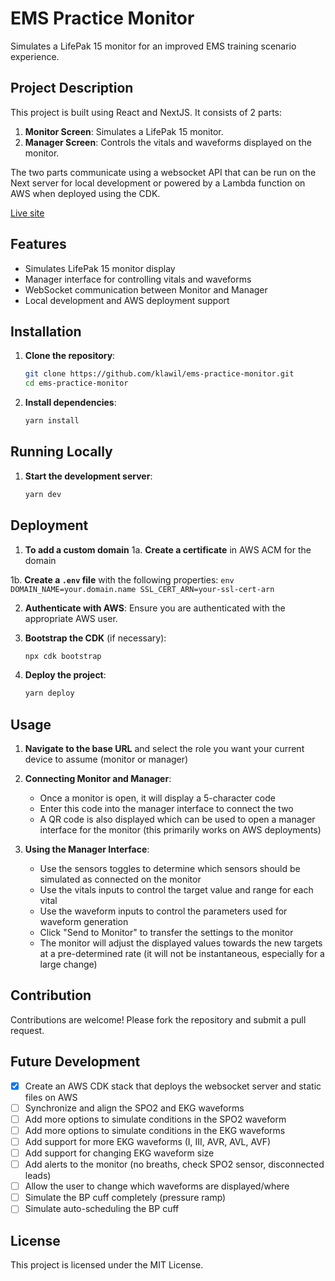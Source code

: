 # EMS Practice Monitor

Simulates a LifePak 15 monitor for an improved EMS training scenario experience.

## Project Description

This project is built using React and NextJS. It consists of 2 parts:
1. **Monitor Screen**: Simulates a LifePak 15 monitor.
2. **Manager Screen**: Controls the vitals and waveforms displayed on the monitor.

The two parts communicate using a websocket API that can be run on the Next server for local development or powered by a Lambda function on AWS when deployed using the CDK.

[Live site](https://ems.klawil.net/)

## Features

- Simulates LifePak 15 monitor display
- Manager interface for controlling vitals and waveforms
- WebSocket communication between Monitor and Manager
- Local development and AWS deployment support

## Installation

1. **Clone the repository**:
    ```bash
    git clone https://github.com/klawil/ems-practice-monitor.git
    cd ems-practice-monitor
    ```

2. **Install dependencies**:
    ```bash
    yarn install
    ```

## Running Locally

1. **Start the development server**:
    ```bash
    yarn dev
    ```

## Deployment

1. **To add a custom domain**
  1a. **Create a certificate** in AWS ACM for the domain

  1b. **Create a `.env` file** with the following properties:
    ```env
    DOMAIN_NAME=your.domain.name
    SSL_CERT_ARN=your-ssl-cert-arn
    ```

2. **Authenticate with AWS**:
    Ensure you are authenticated with the appropriate AWS user.

3. **Bootstrap the CDK** (if necessary):
    ```bash
    npx cdk bootstrap
    ```

4. **Deploy the project**:
    ```bash
    yarn deploy
    ```

## Usage

1. **Navigate to the base URL** and select the role you want your current device to assume (monitor or manager)

2. **Connecting Monitor and Manager**:
    - Once a monitor is open, it will display a 5-character code
    - Enter this code into the manager interface to connect the two
    - A QR code is also displayed which can be used to open a manager interface for the monitor (this primarily works on AWS deployments)

3. **Using the Manager Interface**:
    - Use the sensors toggles to determine which sensors should be simulated as connected on the monitor
    - Use the vitals inputs to control the target value and range for each vital
    - Use the waveform inputs to control the parameters used for waveform generation
    - Click "Send to Monitor" to transfer the settings to the monitor
    - The monitor will adjust the displayed values towards the new targets at a pre-determined rate (it will not be instantaneous, especially for a large change)

## Contribution

Contributions are welcome! Please fork the repository and submit a pull request.

## Future Development
- [x] Create an AWS CDK stack that deploys the websocket server and static files on AWS
- [ ] Synchronize and align the SPO2 and EKG waveforms
- [ ] Add more options to simulate conditions in the SPO2 waveform
- [ ] Add more options to simulate conditions in the EKG waveforms
- [ ] Add support for more EKG waveforms (I, III, AVR, AVL, AVF)
- [ ] Add support for changing EKG waveform size
- [ ] Add alerts to the monitor (no breaths, check SPO2 sensor, disconnected leads)
- [ ] Allow the user to change which waveforms are displayed/where
- [ ] Simulate the BP cuff completely (pressure ramp)
- [ ] Simulate auto-scheduling the BP cuff

## License

This project is licensed under the MIT License.